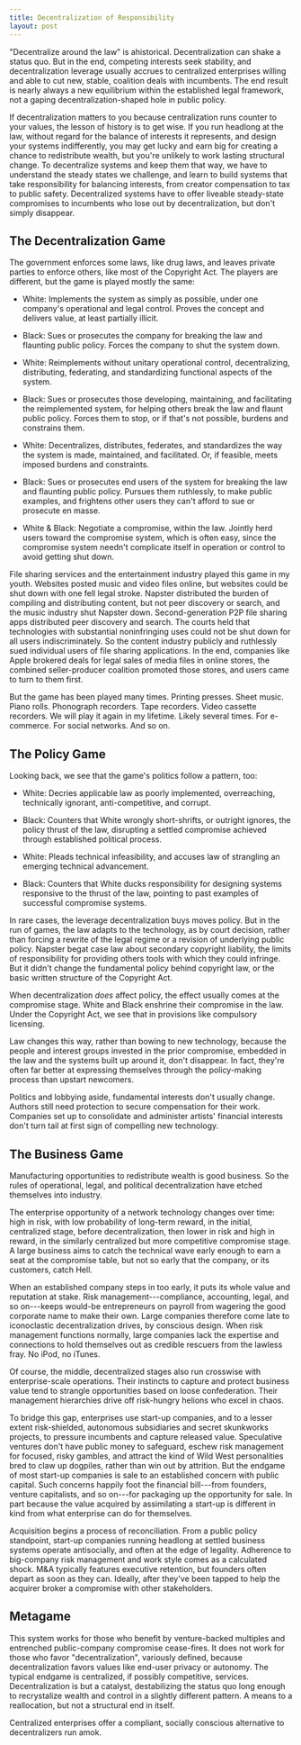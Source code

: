 ```yaml
---
title: Decentralization of Responsibility
layout: post
---
```


"Decentralize around the law" is ahistorical. Decentralization can shake a status quo.  But in the end, competing interests seek stability, and decentralization leverage usually accrues to centralized enterprises willing and able to cut new, stable, coalition deals with incumbents. The end result is nearly always a new equilibrium within the established legal framework, not a gaping decentralization-shaped hole in public policy.

If decentralization matters to you because centralization runs counter to your values, the lesson of history is to get wise.  If you run headlong at the law, without regard for the balance of interests it represents, and design your systems indifferently, you may get lucky and earn big for creating a chance to redistribute wealth, but you're unlikely to work lasting structural change.  To decentralize systems and keep them that way, we have to understand the steady states we challenge, and learn to build systems that take responsibility for balancing interests, from creator compensation to tax to public safety.  Decentralized systems have to offer liveable steady-state compromises to incumbents who lose out by decentralization, but don't simply disappear.

## The Decentralization Game

The government enforces some laws, like drug laws, and leaves private parties to enforce others, like most of the Copyright Act.  The players are different, but the game is played  mostly the same:

- White:  Implements the system as simply as possible, under one company's operational and legal control.  Proves the concept and delivers value, at least partially illicit.

- Black:  Sues or prosecutes the company for breaking the law and flaunting public policy.  Forces the company to shut the system down.

- White:  Reimplements without unitary operational control,  decentralizing, distributing, federating, and standardizing functional aspects of the system.

- Black:  Sues or prosecutes those developing, maintaining, and facilitating the reimplemented system, for helping others break the law and flaunt public policy.  Forces them to stop, or if that's not possible, burdens and constrains them.

- White:  Decentralizes, distributes, federates, and standardizes the way the system is made, maintained, and facilitated.  Or, if feasible, meets imposed burdens and constraints.

- Black:  Sues or prosecutes end users of the system for breaking the law and flaunting public policy.  Pursues them ruthlessly, to make public examples, and frightens other users they can't afford to sue or prosecute en masse.

- White & Black:  Negotiate a compromise, within the law.  Jointly herd users toward the compromise system, which is often easy, since the compromise system needn't complicate itself in operation or control to avoid getting shut down.

File sharing services and the entertainment industry played this game in my youth.  Websites posted music and video files online, but websites could be shut down with one fell legal stroke.  Napster distributed the burden of compiling and distributing content, but not peer discovery or search, and the music industry shut Napster down.  Second-generation P2P file sharing apps distributed peer discovery and search.  The courts held that technologies with substantial noninfringing uses could not be shut down for all users indiscriminately.  So the content industry publicly and ruthlessly sued individual users of file sharing applications.  In the end, companies like Apple brokered deals for legal sales of media files in online stores, the combined seller-producer coalition promoted those stores, and users came to turn to them first.

But the game has been played many times.  Printing presses.  Sheet music.  Piano rolls.  Phonograph recorders.  Tape recorders.  Video cassette recorders.  We will play it again in my lifetime.  Likely several times.  For e-commerce.  For social networks. And so on.

## The Policy Game

Looking back, we see that the game's politics follow a pattern, too:

- White:  Decries applicable law as poorly implemented, overreaching, technically ignorant, anti-competitive, and corrupt.

- Black:  Counters that White wrongly short-shrifts, or outright ignores, the policy thrust of the law, disrupting a settled compromise achieved through established political process.

- White:  Pleads technical infeasibility, and accuses law of strangling an emerging technical advancement.

- Black:  Counters that White ducks responsibility for designing systems responsive to the thrust of the law, pointing to past examples of successful compromise systems.

In rare cases, the leverage decentralization buys moves policy.  But in the run of games, the law adapts to the technology, as by court decision, rather than forcing a rewrite of the legal regime or a revision of underlying public policy.  Napster begat case law about secondary copyright liability, the limits of responsibility for providing others tools with which they could infringe.  But it didn't change the fundamental policy behind copyright law, or the basic written structure of the Copyright Act.

When decentralization _does_ affect policy, the effect usually comes at the compromise stage.  White and Black enshrine their compromise in the law.  Under the Copyright Act, we see that in provisions like compulsory licensing.

Law changes this way, rather than bowing to new technology, because the people and interest groups invested in the prior compromise, embedded in the law and the systems built up around it, don't disappear.  In fact, they're often far better at expressing themselves through the policy-making process than upstart newcomers.

Politics and lobbying aside, fundamental interests don't usually change.  Authors still need protection to secure compensation for their work.  Companies set up to consolidate and administer artists' financial interests don't turn tail at first sign of compelling new technology.

## The Business Game

Manufacturing opportunities to redistribute wealth is good business.  So the rules of operational, legal, and political decentralization have etched themselves into industry.

The enterprise opportunity of a network technology changes over time:  high in risk, with low probability of long-term reward, in the initial, centralized stage, before decentralization, then lower in risk and high in reward, in the similarly centralized but more competitive compromise stage.  A large business aims to catch the technical wave early enough to earn a seat at the compromise table, but not so early that the company, or its customers, catch Hell.

When an established company steps in too early, it puts its whole value and reputation at stake.  Risk management---compliance, accounting, legal, and so on---keeps would-be entrepreneurs on payroll from wagering the good corporate name to make their own.  Large companies therefore come late to iconoclastic decentralization drives, by conscious design.  When risk management functions normally, large companies lack the expertise and connections to hold themselves out as credible rescuers from the lawless fray.  No iPod, no iTunes.

Of course, the middle, decentralized stages also run crosswise with enterprise-scale operations.  Their instincts to capture and protect business value tend to strangle opportunities based on loose confederation.  Their management hierarchies drive off risk-hungry helions who excel in chaos.

To bridge this gap, enterprises use start-up companies, and to a lesser extent risk-shielded, autonomous subsidiaries and secret skunkworks projects, to pressure incumbents and capture released value.  Speculative ventures don't have public money to safeguard, eschew risk management for focused, risky gambles, and attract the kind of Wild West personalities bred to claw up dogpiles, rather than win out by attrition.  But the endgame of most start-up companies is sale to an established concern with public capital.  Such concerns happily foot the financial bill---from founders, venture capitalists, and so on---for packaging up the opportunity for sale.  In part because the value acquired by assimilating a start-up is different in kind from what enterprise can do for themselves.

Acquisition begins a process of reconciliation.  From a public policy standpoint, start-up companies running headlong at settled business systems operate antisocially, and often at the edge of legality.  Adherence to big-company risk management and work style comes as a calculated shock.  M&A typically features executive retention, but founders often depart as soon as they can.  Ideally, after they've been tapped to help the acquirer broker a compromise with other stakeholders.

## Metagame

This system works for those who benefit by venture-backed multiples and entrenched public-company compromise cease-fires.  It does not work for those who favor "decentralization", variously defined, because decentralization favors values like end-user privacy or autonomy.  The typical endgame is centralized, if possibly competitive, services.  Decentralization is but a catalyst, destabilizing the status quo long enough to recrystalize wealth and control in a slightly different pattern.  A means to a reallocation, but not a structural end in itself.

Centralized enterprises offer a compliant, socially conscious alternative to decentralizers run amok.
